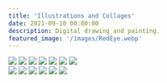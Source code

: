 ```yaml
---
title: 'Illustrations and Collages'
date: 2021-09-10 00:00:00
description: Digital drawing and painting.
featured_image: '/images/RedEye.webp'
---
```


<div class="gallery" data-columns="3">
	<img src="/images/text_parrots_gif.gif">
	<img src="/images/teeshirt.jpg">
	<img src="/images/windowseatbags1.jpg">
	<img src="/images/venus.jpg">
	<img src="/images/dragonfly.jpg">
	<img src="/images/photo_collage_poppies-01.jpg">	
	<img src="/images/glitch.JPG">
	
	
<div class="gallery" data-columns="3">
	<img src="/images/grub_life.jpg">
	<img src="/images/berntein.jpg">
	<img src="/images/meridian_octopus.jpg">
	<img src="/images/child_crow.jpg">
	<img src="/images/dragonfly.jpg">
	<img src="/images/dragonfly.jpg">
</div>
